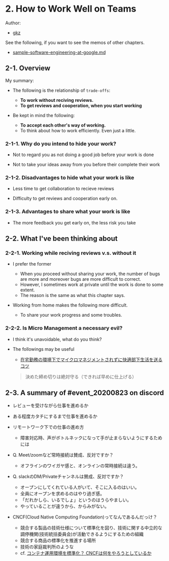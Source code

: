 # 2. How to Work Well on Teams

Author:
  - [gkz](https://twitter.com/gkzvoice)

See the following, if you want to see the memos of other chapters.
  - [sample-software-engineering-at-google.md ](logs/template/sample-software-engineering-at-google.md)

## 2-1. Overview

My summary:
- The following is the relationship of `trade-offs`:
  - **To work without reciving reviews.**
  - **To get reviews and cooperation, when you start working**

- Be kept in mind the following:
  - **To accept each other's way of working.**
  - To think about how to work efficiently. Even just a little.

### 2-1-1. Why do you intend to hide your work? 

- Not to regard you as not doing a good job before your work is done

- Not to take your ideas away from you before their complete their work


### 2-1-2. Disadvantages to hide what your work is like

- Less time to get collaboration to recieve reviews

- Difficulty to get reviews and cooperation early on.

### 2-1-3. Advantages to share what your work is like

- The more feedback you get early on, the less risk you take


## 2-2. What I've been thinking about

### 2-2-1. Working while reciving reviews v.s. without it

- I prefer the former
  - When you proceed without sharing your work, the number of bugs are more and moreover bugs are more difficult to correct.
  - However, I sometimes work at private until the work is done to some extent.
  - The reason is the same as what this chapter says.

- Working from home makes the following more difficult.
  - To share your work progress and some troubles.

### 2-2-2. Is Micro Management a necessary evil?

- I think it's unavoidable, what do you think?

- The followings may be useful
  - [在宅勤務の環境下でマイクロマネジメントされずに快適部下生活を送るコツ](https://note.com/ckw/n/n9fca0f95ce1e)
  > 決めた締め切りは絶対守る（できれば早めに仕上げる）

## 2-3. A summary of #event_20200823 on discord

- レビューを受けながら仕事を進めるか
- ある程度カタチにするまで仕事を進めるか

- リモートワーク下での仕事の進め方
  - 障害対応時、声がボトルネックになって手が止まらないようにするためには

- Q. Meet/zoomなど常時接続は賛成、反対ですか？
  - オフラインのワイガヤ感と、オンラインの常時接続は違う。

- Q. slackのDM/Privateチャンネルは賛成、反対ですか？
  - オープンにしてくれている人がいて、そこに入るのはいい。
  - 全員にオープンを求めるのはやり過ぎ感。
  - 「だれかしら、いるでしょ」というのはうらやましい。
  - やっていることが違うから、からみがない。

- CNCF(Cloud Native Computing Foundation)ってなんであるんだっけ？
  - 競合する製品の技術仕様について標準化を図り、技術に関する中立的な調停機関(技術統括委員会)が活動できるようにするための組織
  - 競合する商品の標準化を推進する場所
  - 技術の家庭裁判所のような
  - cf. [コンテナ運用環境を標準化？ CNCFは何をやろうとしているか](https://www.atmarkit.co.jp/ait/articles/1608/23/news114.html)